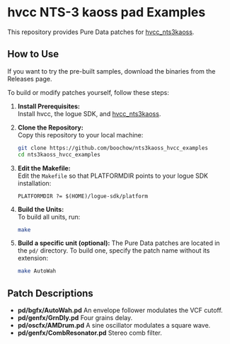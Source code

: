 # hvcc NTS-3 kaoss pad Examples

This repository provides Pure Data patches for [hvcc_nts3kaoss](https://github.com/boochow/hvcc_nts3kaoss).

## How to Use

If you want to try the pre-built samples, download the binaries from the Releases page.

To build or modify patches yourself, follow these steps:

1. **Install Prerequisites:**  
   Install hvcc, the logue SDK, and [hvcc_nts3kaoss](https://github.com/boochow/hvcc_nts3kaoss).

2. **Clone the Repository:**  
   Copy this repository to your local machine:
   ```bash
   git clone https://github.com/boochow/nts3kaoss_hvcc_examples
   cd nts3kaoss_hvcc_examples
   ```

3. **Edit the Makefile:**  
   Edit the `Makefile` so that PLATFORMDIR points to your logue SDK installation:
   ```
   PLATFORMDIR ?= $(HOME)/logue-sdk/platform
   ```
4. **Build the Units:**  
   To build all units, run:
   
   ```bash
   make
   ```
   
5. **Build a specific unit (optional):**
   The Pure Data patches are located in the `pd/` directory. To build one, specify the patch name without its extension:
   
   ```bash
   make AutoWah
   ```

## Patch Descriptions

- **pd/bgfx/AutoWah.pd** 
  An envelope follower modulates the VCF cutoff. 
- **pd/genfx/GrnDly.pd** 
  Four grains delay. 
- **pd/oscfx/AMDrum.pd** 
  A sine oscillator modulates a square wave.
- **pd/genfx/CombResonator.pd** 
  Stereo comb filter.
